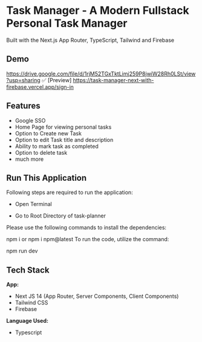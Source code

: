 # Task  Manager  - A Modern Fullstack Personal Task Manager

Built with the Next.js App Router, TypeScript, Tailwind and Firebase

## Demo
https://drive.google.com/file/d/1rjM52TGxTktLimj259P8jwiW28Rh0LSt/view?usp=sharing
✅ [Preview] https://task-manager-next-with-firebase.vercel.app/sign-in

## Features

- Google SSO
- Home Page for viewing personal tasks
- Option to Create new Task
- Option to edit Task title and description
- Ability to mark task as completed
- Option to delete task
- much more

## Run This Application

Following steps are required to run the application:

- Open Terminal

- Go to Root Directory of task-planner

Please use the following commands to install the dependencies:

npm i 
or 
npm i npm@latest
To run the code, utilize the command:

npm run dev

## Tech Stack

**App:**

- Next JS 14 (App Router, Server Components, Client Components)
- Tailwind CSS
- Firebase

**Language Used:**

- Typescript

